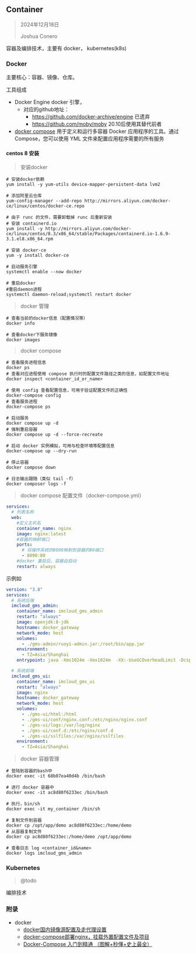## Container

> 2024年12月18日
>
> Joshua Conero



容器及编排技术，主要有 docker， kubernetes(k8s)

### Docker

主要核心：容器、镜像、仓库。



工具组成

- Docker Engine            docker 引擎，
  - 对应的github地址：
    - https://github.com/docker-archive/engine    已遗弃
    - https://github.com/moby/moby                      20.10后使用其替代前者
- [docker compose](https://github.com/docker/compose)   用于定义和运行多容器 Docker 应用程序的工具。通过 Compose，您可以使用 YML 文件来配置应用程序需要的所有服务



#### centos 8 安装

> 安装docker

```shell
# 安装docker依赖
yum install -y yum-utils device-mapper-persistent-data lvm2

# 添加阿里云仓库 
yum-config-manager --add-repo http://mirrors.aliyun.com/docker-ce/linux/centos/docker-ce.repo

# 由于 runc 的文件，需要卸载掉 runc 后重新安装 
# 安装 containerd.io
yum install -y http://mirrors.aliyun.com/docker-ce/linux/centos/8.3/x86_64/stable/Packages/containerd.io-1.6.9-3.1.el8.x86_64.rpm

# 安装 docker-ce
yum -y install docker-ce

# 启动服务引擎
systemctl enable --now docker

# 重启docker
#重启daemon进程
systemctl daemon-reload;systemctl restart docker
```



> docker 管理

```shell
# 查看当前的docker信息（配置情况等）
docker info

# 查看docker下服务镜像
docker images
```



> docker compose

```shell
# 查看服务进程信息
docker ps
# 查看对应进程使用 compose 执行时的配置文件路径之类的信息，如配置文件地址
docker inspect <container_id_or_name>

# 使用 config 查看配置信息，可用于验证配置文件的正确性
docker-compose config
# 查看服务进程
docker-compose ps

# 启动服务
docker compose up -d
# 强制重启容器
docker compose up -d --force-recreate

# 启动 docker 实例模拟，可用与检查环境等配置信息
docker-compose up --dry-run

# 停止容器
docker compose down

# 日志输出跟随（类似 tail -f）
docker composer logs -f
```



> docker compose 配置文件（docker-compose.yml）

```yaml
services:
  # 列表名称
  web:
    #定义主机名
    container_name: nginx
    image: nginx:latest
    #容器的映射端口
    ports:
      # 将操作系统的8090映射到容器的80端口
      - 8090:80
    #docker 重启后，容器自启动
    restart: always
```



示例如

```yaml
version: "3.8"
services:
  # 系统后端
  imcloud_gms_admin:
    container_name: imcloud_gms_admin
    restart: "always"
    image: openjdk:8-jdk
    hostname: docker_gateway
    network_mode: host
    volumes:
      - ./gms-admin/ruoyi-admin.jar:/root/bin/app.jar
    environment:
      - TZ=Asia/Shanghai
    entrypoint: java -Xms1024m -Xmx1024m  -XX:-UseGCOverheadLimit -Dcsp.sentinel.app.type=1 -jar -Dfile.encoding=utf-8   /root/bin/app.jar #reactor.netty.worker.count=6

  # 系统前端
  imcloud_gms_ui:
    container_name: imcloud_gms_ui
    restart: "always"
    image: nginx
    hostname: docker_gateway
    network_mode: host
    volumes:
      - ./gms-ui/html:/html
      - ./gms-ui/conf/nginx.conf:/etc/nginx/nginx.conf
      - ./gms-ui/logs:/var/log/nginx
      - ./gms-ui/conf.d:/etc/nginx/conf.d
      - ./gms-ui/sslfiles:/var/nginx/sslfiles
    environment:
      - TZ=Asia/Shanghai

```





> docker 容器管理

```shell
# 登陆到容器的bash中
docker exec -it 68b07ea40d4b /bin/bash

# 进行 docker 容器中
docker exec -it ac8d80f6233ec /bin/bash

# 执行，bin/sh
docker exec -it my_container /bin/sh

# 复制文件到容器 
docker cp /opt/app/demo ac8d80f6233ec:/home/demo
# 从容器复制文件
docker cp ac8d80f6233ec:/home/demo /opt/app/demo

# 查看日志 log <container_id&name>
docker logs imcloud_gms_admin
```







### Kubernetes

> @todo

编排技术





### 附录

- docker
  - [docker国内镜像源配置及走代理设置](https://blog.csdn.net/Lichen0196/article/details/137355517)
  - [docker-compose部署nginx，挂载外置配置文件及项目](https://blog.csdn.net/u013652477/article/details/107837931)
  - [Docker-Compose 入门到精通 （图解+秒懂+史上最全）](https://www.cnblogs.com/crazymakercircle/p/15505199.html)